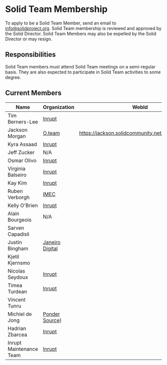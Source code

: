 # Solid Team Membership

To apply to be a Solid Team Member, send an email to <info@solidproject.org>. Solid Team membership is reviewed and approved by the Solid Director. Solid Team Members may also be expelled by the Solid Director or may resign.

## Responsibilities

Solid Team members must attend Solid Team meetings on a semi-regular basis. They are also expected to participate in Solid Team activities to some degree.

## Current Members

| Name              | Organization                                                                          | WebId                                              |
| ----------------- | ------------------------------------------------------------------------------------- | -------------------------------------------------- |
| Tim Berners-Lee   | [Inrupt]([https://www.inrupt.com](https://www.inrupt.com/))                           |                                                    |
| Jackson Morgan    | [O.team](https://o.team)                                                              | <https://jackson.solidcommunity.net/profile/card#me> |
| Kyra Assaad       | [Inrupt]([https://www.inrupt.com](https://www.inrupt.com/))                           |                                                    |
| Jeff Zucker       | N/A                                                                                   |                                                    |
| Osmar Olivo       | [Inrupt]([https://www.inrupt.com](https://www.inrupt.com/))                           |                                                    |
| Virginia Balseiro | [Inrupt]([https://www.inrupt.com](https://www.inrupt.com/))                           |                                                    |
| Kay Kim           | [Inrupt]([https://www.inrupt.com](https://www.inrupt.com/))                           |                                                    |
| Ruben Verborgh    | [IMEC]([https://www.imec-int.com/en](https://www.imec-int.com/en))                    |                                                    |
| Kelly O'Brien     | [Inrupt]([https://www.inrupt.com](https://www.inrupt.com/))                           |                                                    |
| Alain Bourgeois   | N/A                                                                                   |                                                    |
| Sarven Capadisli  |                                                                                       |                                                    |
| Justin Bingham    | [Janeiro Digital]([https://www.janeirodigital.com/](https://www.janeirodigital.com/)) |                                                    |
| Kjetil Kjernsmo   |                                                                                       |                                                    |
| Nicolas Seydoux   | [Inrupt]([https://www.inrupt.com](https://www.inrupt.com/))                           |                                                    |
| Timea Turdean     | [Inrupt]([https://www.inrupt.com](https://www.inrupt.com/))                           |                                                    |
| Vincent Tunru     |                                                                                       |                                                    |
| Michiel de Jong   | [Ponder Source]([https://pondersource.com/))                                          |                                                    |
| Hadrian Zbarcea   | [Inrupt]([https://www.inrupt.com](https://www.inrupt.com/))                           |                                                    |
| Inrupt Maintenance Team | [Inrupt]([https://www.inrupt.com](https://www.inrupt.com/))                     |                                                    |

